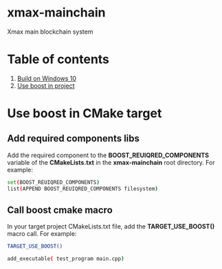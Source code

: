 # xmax-mainchain
Xmax main blockchain system

# Table of contents

1. [Build on Windows 10](build-windows.md)
2. [Use boost in project](#useboostcmake)





<a name="useboostcmake"></a>
# Use boost in CMake target

## Add required components libs
Add the required component to the **BOOST_REUIQRED_COMPONENTS** variable of the **CMakeLists.txt** in the **xmax-mainchain** root directory. For example:

```bash
set(BOOST_REUIQRED_COMPONENTS)
list(APPEND BOOST_REUIQRED_COMPONENTS filesystem)
```




## Call boost cmake macro

In your target project CMakeLists.txt file, add the **TARGET_USE_BOOST()** macro call. For example:
```bash
TARGET_USE_BOOST()

add_executable( test_program main.cpp)
```